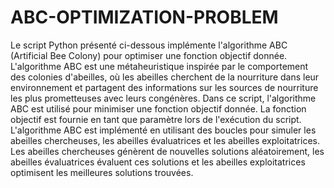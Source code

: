 # ABC-OPTIMIZATION-PROBLEM
Le script Python présenté ci-dessous implémente l'algorithme ABC (Artificial Bee Colony) pour optimiser une fonction objectif donnée. L'algorithme ABC est une métaheuristique inspirée par le comportement des colonies d'abeilles, où les abeilles cherchent de la nourriture dans leur environnement et partagent des informations sur les sources de nourriture les plus prometteuses avec leurs congénères.
Dans ce script, l'algorithme ABC est utilisé pour minimiser une fonction objectif donnée. La fonction objectif est fournie en tant que paramètre lors de l'exécution du script. L'algorithme ABC est implémenté en utilisant des boucles pour simuler les abeilles chercheuses, les abeilles évaluatrices et les abeilles exploitatrices. Les abeilles chercheuses génèrent de nouvelles solutions aléatoirement, 
les abeilles évaluatrices évaluent ces solutions et les abeilles exploitatrices optimisent les meilleures solutions trouvées.
